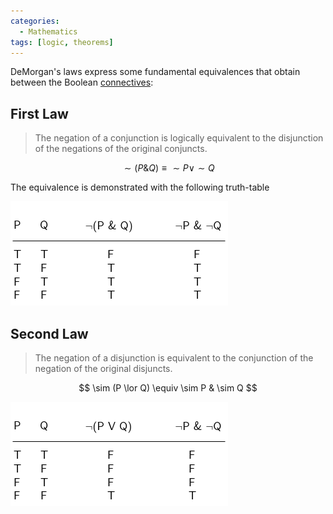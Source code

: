 ```yaml
---
categories:
  - Mathematics
tags: [logic, theorems]
---
```


DeMorgan's laws express some fundamental equivalences that obtain between the Boolean [connectives](Truth-functional%20connectives.md):

## First Law

> The negation of a conjunction is logically equivalent to the disjunction of the negations of the original conjuncts.

$$
\sim (P \& Q) \equiv \sim P \lor \sim Q
$$

The equivalence is demonstrated with the following truth-table

![demorgan-1.png](../img/demorgan-1.png)

## Second Law

> The negation of a disjunction is equivalent to the conjunction of the negation of the original disjuncts.

$$
\sim (P \lor Q) \equiv \sim P & \sim Q
$$

![demorgan-2.png](../img/demorgan-2.png)
